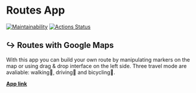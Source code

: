 # Routes App

[![Maintainability](https://api.codeclimate.com/v1/badges/6a0c8a4e9abd4d66bd65/maintainability)](https://codeclimate.com/github/it-amalker/routes-app/maintainability)
[![Actions Status](https://github.com/it-amalker/routes-app/workflows/Routes/badge.svg)](https://github.com/it-amalker/routes-app/actions)

## :arrow_right_hook: Routes with Google Maps

With this app you can build your own route by manipulating markers on the map or using drag & drop interface on the left side. Three travel mode are avaliable: walking:walking:, driving:blue_car: and bicycling:bicyclist:.

[**App link**](https://routes-app.amalker.vercel.app/)
